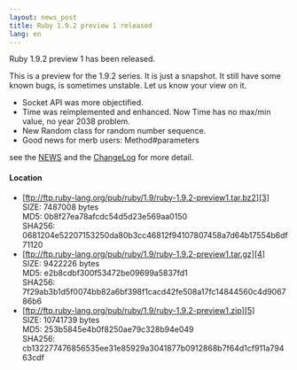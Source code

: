 ```yaml
---
layout: news_post
title: Ruby 1.9.2 preview 1 released
lang: en
---
```


Ruby 1.9.2 preview 1 has been released.

This is a preview for the 1.9.2 series. It is just a snapshot. It still
have some known bugs, is sometimes unstable. Let us know your view on
it.

* Socket API was more objectified.
* Time was reimplemented and enhanced. Now Time has no max/min value, no
  year 2038 problem.
* New Random class for random number sequence.
* Good news for merb users: Method#parameters

see the [NEWS][1] and the [ChangeLog][2] for more detail.

#### Location

* [ftp://ftp.ruby-lang.org/pub/ruby/1.9/ruby-1.9.2-preview1.tar.bz2][3]<br />
  SIZE: 7487008 bytes<br />
  MD5: 0b8f27ea78afcdc54d5d23e569aa0150<br />
  SHA256: 0681204e52207153250da80b3cc46812f94107807458a7d64b17554b6df71120
* [ftp://ftp.ruby-lang.org/pub/ruby/1.9/ruby-1.9.2-preview1.tar.gz][4]<br />
  SIZE: 9422226 bytes<br />
  MD5: e2b8cdbf300f53472be09699a5837fd1<br />
  SHA256: 7f29ab3b1d5f0074bb82a6bf398f1cacd42fe508a17fc14844560c4d906786b6
* [ftp://ftp.ruby-lang.org/pub/ruby/1.9/ruby-1.9.2-preview1.zip][5]<br />
  SIZE: 10741739 bytes<br />
  MD5: 253b5845e4b0f8250ae79c328b94e049<br />
  SHA256: cb132277476856535ee31e85929a3041877b0912868b7f64d1cf911a79463cdf

[1]: http://svn.ruby-lang.org/repos/ruby/trunk/NEWS%0D%0A 
[2]: http://svn.ruby-lang.org/repos/ruby/trunk/ChangeLog%0D%0A 
[3]: ftp://ftp.ruby-lang.org/pub/ruby/1.9/ruby-1.9.2-preview1.tar.bz2 
[4]: ftp://ftp.ruby-lang.org/pub/ruby/1.9/ruby-1.9.2-preview1.tar.gz 
[5]: ftp://ftp.ruby-lang.org/pub/ruby/1.9/ruby-1.9.2-preview1.zip 
